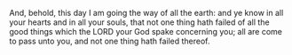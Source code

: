 And, behold, this day I am going the way of all the earth: and ye know in all your hearts and in all your souls, that not one thing hath failed of all the good things which the LORD your God spake concerning you; all are come to pass unto you, and not one thing hath failed thereof.
